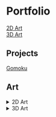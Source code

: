 # Portfolio
[2D Art](#2d)  
[3D Art](#3d)

## Projects
[Gomoku](https://github.com/khncao/gomoku)

## Art
<a name="2d"/>

<details>
  <summary>2D Art</summary>
  
### 2D
![sketches](\assets\img\2d\sketches.jpg)
![wiprtrt](\assets\img\2d\wiprtrt.jpg)
![waterf](\assets\img\2d\waterf.jpg)
![nachibath1](\assets\img\2d\nachibath1.jpg)
</details>
<a name="3d"/>

<details>
  <summary>3D Art</summary>
  
### 3D
![3db3](\assets\img\3d\3db3.png)
![cool1](\assets\img\3d\cool1.png)
![3dg1](\assets\img\3d\3dg1.png)
![3dg2](\assets\img\3d\3dg2.png)
![3db1](\assets\img\3d\3db1.png)
![3db2](\assets\img\3d\3db2.png)
</details>

